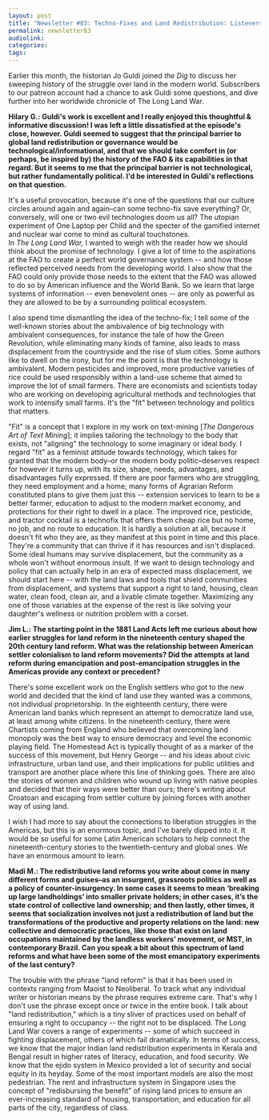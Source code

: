 ```yaml
---
layout: post
title: "Newsletter #83: Techno-Fixes and Land Redistribution: Listeners’ Mailbag w/ Jo Guldi"
permalink: newsletter83
audiolink:
categories:
tags:
---
```


Earlier this month, the historian Jo Guldi joined *the Dig* to discuss her sweeping history of the struggle over land in the modern world. Subscribers to our patreon account had a chance to ask Guldi some questions, and dive further into her worldwide chronicle of The Long Land War.  


**Hilary G.: Guldi's work is excellent and I really enjoyed this thoughtful & informative discussion! I was left a little dissatisfied at the episode's close, however. Guldi seemed to suggest that the principal barrier to global land redistribution or governance would be technological/informational, and that we should take comfort in (or perhaps, be inspired by) the history of the FAO & its capabilities in that regard. But it seems to me that the principal barrier is not technological, but rather fundamentally political. I'd be interested in Guldi's reflections on that question.**

It's a useful provocation, because it's one of the questions that our culture circles around again and again–can some techno-fix save everything? Or, conversely, will one or two evil technologies doom us all?  The utopian experiment of One Laptop per Child and the specter of the gamified internet and nuclear war come to mind as cultural touchstones.  
In *The Long Land War,* I wanted to weigh with the reader how we should think about the promise of technology. I give a lot of time to the aspirations at the FAO to create a perfect world governance system -- and how those reflected perceived needs from the developing world. I also show that the FAO could only provide those needs to the extent that the FAO was allowed to do so by American influence and the World Bank.  So we learn that large systems of information -- even benevolent ones -- are only as powerful as they are allowed to be by a surrounding political ecosystem.  


I also spend time dismantling the idea of the techno-fix; I tell some of the well-known stories about the ambivalence of big technology with ambivalent consequences, for instance the tale of how the Green Revolution, while eliminating many kinds of famine, also leads to mass displacement from the countryside and the rise of slum cities. Some authors like to dwell on the irony, but for me the point is that the technology is ambivalent. Modern pesticides and improved, more productive varieties of rice could be used responsibly within a land-use scheme that aimed to improve the lot of small farmers. There are economists and scientists today who are working on developing agricultural methods and technologies that work to intensify small farms.  It's the "fit" between technology and politics that matters.  


"Fit" is a concept that I explore in my work on text-mining [*The Dangerous Art of Text Mining*]; it implies tailoring the technology to the body that exists, not "aligning" the technology to some imaginary or ideal body. I regard "fit" as a feminist attitude towards technology, which takes for granted that the modern body–or the modern body politic–deserves respect for however it turns up, with its size, shape, needs, advantages, and disadvantages fully expressed. If there are poor farmers who are struggling, they need employment and a home; many forms of Agrarian Reform constituted plans to give them just this -- extension services to learn to be a better farmer, education to adjust to the modern market economy, and protections for their right to dwell in a place. The improved rice, pesticide, and tractor cocktail is a technofix that offers them cheap rice but no home, no job, and no route to education. It is hardly a solution at all, because it doesn't fit who they are, as they manifest at this point in time and this place. They're a community that can thrive if it has resources and isn't displaced. Some ideal humans may survive displacement, but the community as a whole won't without enormous insult. If we want to design technology and policy that can actually help in an era of expected mass displacement, we should start here -- with the land laws and tools that shield communities from displacement, and systems that support a right to land, housing, clean water, clean food, clean air, and a livable climate together. Maximizing any one of those variables at the expense of the rest is like solving your daughter's wellness or nutrition problem with a corset.  


**Jim L.: The starting point in the 1881 Land Acts left me curious about how earlier struggles for land reform in the nineteenth century shaped the 20th century land reform. What was the relationship between American settler colonialism to land reform movements? Did the attempts at land reform during emancipation and post-emancipation struggles in the Americas provide any context or precedent?**

There's some excellent work on the English settlers who got to the new world and decided that the kind of land use they wanted was a commons, not individual proprietorship. In the eighteenth century, there were American land banks which represent an attempt to democratize land use, at least among white citizens. In the nineteenth century, there were Chartists coming from England who believed that overcoming land monopoly was the best way to ensure democracy and level the economic playing field. The Homestead Act is typically thought of as a marker of the success of this movement, but Henry George -- and his ideas about civic infrastructure, urban land use, and their implications for public utilities and transport are another place where this line of thinking goes. There are also the stories of women and children who wound up living with native peoples and decided that their ways were better than ours; there's writing about Croatoan and escaping from settler culture by joining forces with another way of using land. 


I wish I had more to say about the connections to liberation struggles in the Americas, but this is an enormous topic, and I've barely dipped into it. It would be so useful for some Latin American scholars to help connect the nineteenth-century stories to the twentieth-century and global ones. We have an enormous amount to learn.


**Madi M.: The redistributive land reforms you write about come in many different forms and guises–as an insurgent, grassroots politics as well as a policy of counter-insurgency. In some cases it seems to mean ‘breaking up large landholdings’ into smaller private holders; in other cases, it’s the state control of collective land ownership; and then lastly, other times, it seems that socialization involves not just a redistribution of land but the transformations of the productive and property relations on the land: new collective and democratic practices, like those that exist on land occupations maintained by the landless workers’ movement, or MST, in contemporary Brazil. Can you speak a bit about this spectrum of land reforms and what have been some of the most emancipatory experiments of the last century?**


The trouble with the phrase "land reform" is that it has been used in contexts ranging from Maoist to Neoliberal. To track what any individual writer or historian means by the phrase requires extreme care. That's why I don't use the phrase except once or twice in the entire book. I talk about "land redistribution," which is a tiny sliver of practices used on behalf of ensuring a right to occupancy -- the right not to be displaced. The Long Land War covers a range of experiments -- some of which succeed in fighting displacement, others of which fail dramatically. In terms of success, we know that the major Indian land redistribution experiments in Kerala and Bengal result in higher rates of literacy, education, and food security. We know that the ejido system in Mexico provided a lot of security and social equity in its heyday. Some of the most important models are also the most pedestrian. The rent and infrastructure system in Singapore uses the concept of "redisbursing the benefit" of rising land prices to ensure an ever-increasing standard of housing, transportation, and education for all parts of the city, regardless of class. 
